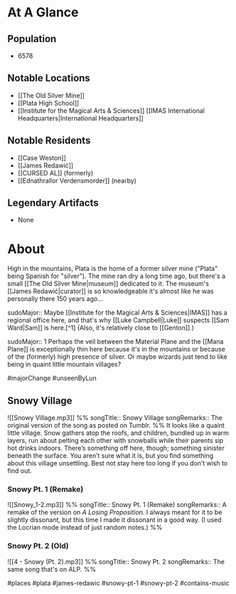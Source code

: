 # At A Glance
## Population
- 6578

## Notable Locations
- [[The Old Silver Mine]]
- [[Plata High School]]
- [[Institute for the Magical Arts & Sciences]] [[IMAS International Headquarters|International Headquarters]]

## Notable Residents
- [[Case Weston]]
- [[James Redawić]]
- [[CURSED AL]] (formerly)
- [[Ednathrallor Verdensmorder]] (nearby)

## Legendary Artifacts
- None

# About
High in the mountains, Plata is the home of a former silver mine ("Plata" being Spanish for "silver"). The mine ran dry a long time ago, but there's a small [[The Old Silver Mine|museum]] dedicated to it. The museum's [[James Redawić|curator]] is so knowledgeable it's almost like he was personally there 150 years ago...

sudoMajor:: Maybe [[Institute for the Magical Arts & Sciences|IMAS]] has a regional office here, and that's why [[Luke Campbell|Luke]] suspects [[Sam Ward|Sam]] is here.[^1] (Also, it's relatively close to [[Genton]].)

sudoMajor:: 1 Perhaps the veil between the Material Plane and the [[Mana Plane]] is exceptionally thin here because it's in the mountains or because of the (formerly) high presence of silver. Or maybe wizards just tend to like being in quaint little mountain villages?

#majorChange #unseenByLun 

## Snowy Village
![[Snowy Village.mp3]]
%%
songTitle:: Snowy Village
songRemarks:: The original version of the song as posted on Tumblr.
%%
It looks like a quaint little village. Snow gathers atop the roofs, and children, bundled up in warm layers, run about pelting each other with snowballs while their parents sip hot drinks indoors. There’s something off here, though; something sinister beneath the surface. You aren’t sure what it is, but you find something about this village unsettling. Best not stay here too long if you don’t wish to find out.

### Snowy Pt. 1 (Remake)
![[Snowy_1-2.mp3]]
%%
songTitle:: Snowy Pt. 1 (Remake)
songRemarks:: A remake of the version on *A Losing Proposition*. I always meant for it to be slightly dissonant, but this time I made it dissonant in a good way. (I used the Locrian mode instead of just random notes.)
%%
### Snowy Pt. 2 (Old)
![[4 - Snowy (Pt. 2).mp3]]
%%
songTitle:: Snowy Pt. 2
songRemarks:: The same song that's on ALP.
%%

#places #plata #james-redawic #snowy-pt-1 #snowy-pt-2 #contains-music 
